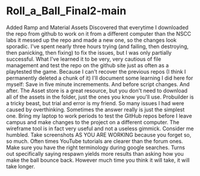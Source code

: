 # Roll_a_Ball_Final2-main
Added Ramp and Material Assets
Discovered that everytime I downloaded the repo from github to work on it from a different computer than the NSCC labs it messed up the repo and made a new one, so the changes look sporadic. I've spent nearly three hours trying (and failing, then destroying, then panicking, then fixing) to fix the issues, but I was only partially successful. What I've learned it to be very, very cautious of file management and test the repo on the github site just as often as a playtested the game. 
Because I can't recover the previous repos (I think I permanently deleted a chunk of it) I'll document some learning I did here for myself:
Save in five minute incremements. And before script changes. And after.
The Asset store is a great resource, but you don't need to download all of the assets in the folder, just the ones you know you'll use.
Probuilder is a tricky beast, but trial and error is my friend.
So many issues I had were caused by overthinking. Sometimes the answer really is just the simplest one. 
Bring my laptop to work periods to test the GitHub repos before I leave campus and make changes to the project on a different computer. 
The wireframe tool is in fact very useful and not a useless gimmick. Consider me humbled.
Take screenshots AS YOU ARE WORKING because you forget so, so much. 
Often times YouTube tutorials are clearer than the forum ones.
Make sure you have the right terminology during google searches. Turns out specifically saying respawn yields more results than asking how you make the ball bounce back. 
However much time you think it will take, it will take longer.
